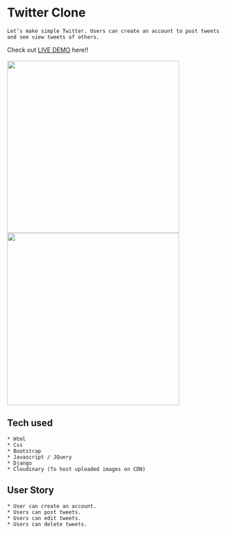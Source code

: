 # Twitter Clone
```
Let’s make simple Twitter. Users can create an account to post tweets and see view tweets of others.

```
Check out [LIVE DEMO](https://jq-twitter-clone.herokuapp.com/) here!!
<br><br>
<img src="https://res.cloudinary.com/dsbnm5kgb/image/upload/v1624480115/Coding/twitter-clone_login_picture_qnjqz1.jpg" width="400"/>
<img src="https://res.cloudinary.com/dsbnm5kgb/image/upload/v1624480117/Coding/twitter-clone_picture_xlcmvy.jpg" width="400"/>

## Tech used
```
* Html
* Css
* Bootstrap
* Javascript / JQuery
* Django
* Cloudinary (To host uploaded images on CDN)
```
## User Story
```
* User can create an account.
* Users can post tweets.
* Users can edit tweets.
* Users can delete tweets.
```

